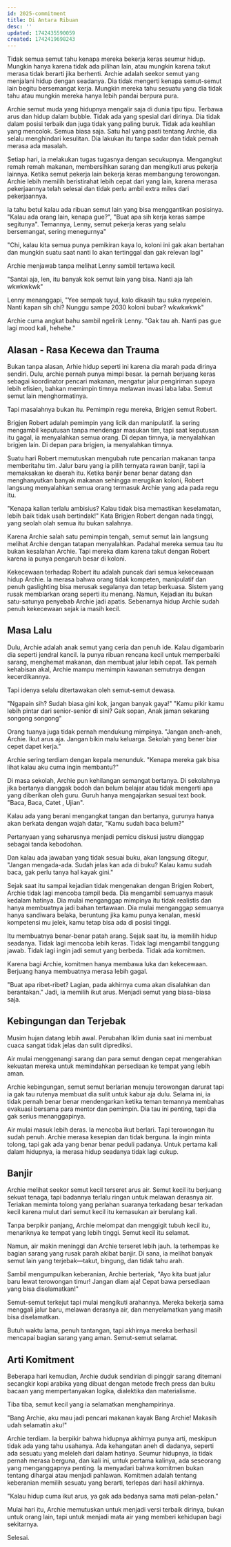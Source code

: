 ```yaml
---
id: 2025-commitment
title: Di Antara Ribuan
desc: ''
updated: 1742435590059
created: 1742419698243
---
```


Tidak semua semut tahu kenapa mereka bekerja keras seumur hidup. Mungkin hanya karena tidak ada pilihan lain, atau mungkin karena takut merasa tidak berarti jika berhenti. Archie adalah seekor semut yang menjalani hidup dengan seadanya. Dia tidak mengerti kenapa semut-semut lain begitu bersemangat kerja. Mungkin mereka tahu sesuatu yang dia tidak tahu atau mungkin mereka hanya lebih pandai berpura pura.

Archie semut muda yang hidupnya mengalir saja di dunia tipu tipu. Terbawa arus dan hidup dalam bubble. Tidak ada yang spesial dari dirinya. Dia tidak dalam posisi terbaik dan juga tidak yang paling buruk. Tidak ada keahlian yang mencolok. Semua biasa saja. Satu hal yang pasti tentang Archie, dia selalu menghindari kesulitan. Dia lakukan itu tanpa sadar dan tidak pernah merasa ada masalah.

Setiap hari, ia melakukan tugas tugasnya dengan secukupnya. Mengangkut remah remah makanan, membersihkan sarang dan mengikuti arus pekerja lainnya. Ketika semut pekerja lain bekerja keras membangung terowongan. Archie lebih memilih beristirahat lebih cepat dari yang lain, karena merasa pekerjaannya telah selesai dan tidak perlu ambil extra miles dari pekerjaannya.

Ia tahu betul kalau ada ribuan semut lain yang bisa menggantikan posisinya. "Kalau ada orang lain, kenapa gue?", "Buat apa sih kerja keras sampe segitunya". Temannya, Lenny, semut pekerja keras yang selalu bersemangat, sering menegurnya"

"Chi, kalau kita semua punya pemikiran kaya lo, koloni ini gak akan bertahan dan mungkin suatu saat nanti lo akan tertinggal dan gak relevan lagi"

Archie menjawab tanpa melihat Lenny sambil tertawa kecil. 

"Santai aja, len, itu banyak kok semut lain yang bisa. Nanti aja lah wkwkwkwk"

Lenny menanggapi, "Yee sempak tuyul, kalo dikasih tau suka nyepelein. Nanti kapan sih chi? Nunggu sampe 2030 koloni bubar? wkwkwkwk"

Archie cuma angkat bahu sambil ngelirik Lenny.
"Gak tau ah. Nanti pas gue lagi mood kali, hehehe."

## Alasan - Rasa Kecewa dan Trauma

Bukan tanpa alasan, Arhie hidup seperti ini karena dia marah pada dirinya sendiri. Dulu, archie pernah punya mimpi besar. Ia pernah berjuang keras sebagai koordinator pencari makanan, mengatur jalur pengiriman supaya lebih efisien, bahkan memimpin timnya melawan invasi laba laba. Semut semut lain menghormatinya.

Tapi masalahnya bukan itu. Pemimpin regu mereka, Brigjen semut Robert.

Brigjen Robert adalah pemimpin yang licik dan manipulatif. Ia sering mengambil keputusan tanpa mendengar masukan tim, tapi saat keputusan itu gagal, ia menyalahkan semua orang. Di depan timnya, ia menyalahkan brigjen lain. Di depan para brigjen, ia menyalahkan timnya.

Suatu hari Robert memutuskan mengubah rute pencarian makanan tanpa memberitahu tim. Jalur baru yang ia pilih ternyata rawan banjir, tapi ia memaksakan ke daerah itu. Ketika banjir benar benar datang dan menghanyutkan banyak makanan sehingga merugikan koloni, Robert langsung menyalahkan semua orang termasuk Archie yang ada pada regu itu.

"Kenapa kalian terlalu ambisius? Kalau tidak bisa memastikan keselamatan, lebih baik tidak usah bertindak!" Kata Brigjen Robert dengan nada tinggi, yang seolah olah semua itu bukan salahnya.

Karena Archie salah satu pemimpin tengah, semut semut lain langsung melihat Archie dengan tatapan menyalahkan. Padahal mereka semua tau itu bukan kesalahan Archie. Tapi mereka diam karena takut dengan Robert karena ia punya pengaruh besar di koloni.

Kekecewaan terhadap Robert itu adalah puncak dari semua kekecewaan hidup Archie.
Ia merasa bahwa orang tidak kompeten, manipulatif dan penuh gaslighting bisa merusak segalanya dan tetap berkuasa. 
Sistem yang rusak membiarkan orang seperti itu menang.
Namun, Kejadian itu bukan satu-satunya penyebab Archie jadi apatis.
Sebenarnya hidup Archie sudah penuh kekecewaan sejak ia masih kecil.

## Masa Lalu

Dulu, Archie adalah anak semut yang ceria dan penuh ide. Kalau digambarin dia seperti jendral kancil. Ia punya ribuan rencana kecil untuk memperbaiki sarang, menghemat makanan, dan membuat jalur lebih cepat. Tak pernah kehabisan akal, Archie mampu memimpin kawanan semutnya dengan kecerdikannya.

Tapi idenya selalu ditertawakan oleh semut-semut dewasa.

"Ngapain sih? Sudah biasa gini kok, jangan banyak gaya!"
"Kamu pikir kamu lebih pintar dari senior-senior di sini? Gak sopan, Anak jaman sekarang songong songong"

Orang tuanya juga tidak pernah mendukung mimpinya.
"Jangan aneh-aneh, Archie. Ikut arus aja. Jangan bikin malu keluarga. Sekolah yang bener biar cepet dapet kerja."

Archie sering terdiam dengan kepala menunduk.
"Kenapa mereka gak bisa lihat kalau aku cuma ingin membantu?"

Di masa sekolah, Archie pun kehilangan semangat bertanya. Di sekolahnya jika bertanya dianggak bodoh dan belum belajar atau tidak mengerti apa yang diberikan oleh guru. Guruh hanya mengajarkan sesuai text book. "Baca, Baca, Catet , Ujian". 

Kalau ada yang berani mengangkat tangan dan bertanya, gurunya hanya akan berkata dengan wajah datar,
"Kamu sudah baca belum?"

Pertanyaan yang seharusnya menjadi pemicu diskusi justru dianggap sebagai tanda kebodohan.

Dan kalau ada jawaban yang tidak sesuai buku, akan langsung ditegur,
"Jangan mengada-ada. Sudah jelas kan ada di buku? Kalau kamu sudah baca, gak perlu tanya hal kayak gini."

Sejak saat itu sampai kejadian tidak mengenakan dengan Brigjen Robert, Archie tidak lagi mencoba tampil beda. Dia mengambil semuanya masuk kedalam hatinya. Dia mulai menganggap mimpinya itu tidak realistis dan hanya membuatnya jadi bahan tertawaan. Dia mulai menganggap semuanya hanya sandiwara belaka, beruntung jika kamu punya kenalan, meski kompetensi mu jelek, kamu tetap bisa ada di posisi tinggi.

Itu membuatnya benar-benar patah arang.
Sejak saat itu, ia memilih hidup seadanya.
Tidak lagi mencoba lebih keras.
Tidak lagi mengambil tanggung jawab.
Tidak lagi ingin jadi semut yang berbeda.
Tidak ada komitmen.

Karena bagi Archie, komitmen hanya membawa luka dan kekecewaan.
Berjuang hanya membuatnya merasa lebih gagal.

"Buat apa ribet-ribet? Lagian, pada akhirnya cuma akan disalahkan dan berantakan."
Jadi, ia memilih ikut arus. Menjadi semut yang biasa-biasa saja.

## Kebingungan dan Terjebak

Musim hujan datang lebih awal. Perubahan Iklim dunia saat ini membuat cuaca sangat tidak jelas dan sulit diprediksi.

Air mulai menggenangi sarang dan para semut dengan cepat mengerahkan kekuatan mereka untuk memindahkan persediaan ke tempat yang lebih aman.

Archie kebingungan, semut semut berlarian menuju terowongan darurat tapi ia gak tau rutenya membuat dia sulit untuk kabur aja dulu. Selama ini, ia tidak pernah benar benar mendengarkan ketika teman temannya membahas evakuasi bersama para mentor dan pemimpin. Dia tau ini penting, tapi dia gak  serius menanggapinya. 

Air mulai masuk lebih deras. Ia mencoba ikut berlari. Tapi terowongan itu sudah penuh. Archie merasa kesepian dan tidak berguna. Ia ingin minta tolong, tapi gak ada yang benar benar peduli padanya. Untuk pertama kali dalam hidupnya, ia merasa hidup seadanya tidak lagi cukup.

<!---
TODO: lanjutin nanti bisa dilanjutin lebih drama dan refeltif, karena Archie mulai merasa hidup tanpa komitmen bisa gak baik baik aja. Dia cukup ubah cara pandangnya, tidak terlalu memikirkan apa kata orang.
-->

## Banjir

Archie melihat seekor semut kecil terseret arus air.
Semut kecil itu berjuang sekuat tenaga, tapi badannya terlalu ringan untuk melawan derasnya air. Teriakan meminta tolong yang perlahan suaranya terkadang besar terkadan kecil karena mulut dari semut kecil itu kemasukan air berulang kali.

Tanpa berpikir panjang, Archie melompat dan menggigit tubuh kecil itu, menariknya ke tempat yang lebih tinggi.
Semut kecil itu selamat.

Namun, air makin meninggi dan Archie terseret lebih jauh.
Ia terhempas ke bagian sarang yang rusak parah akibat banjir.
Di sana, ia melihat banyak semut lain yang terjebak—takut, bingung, dan tidak tahu arah.

Sambil mengumpulkan keberanian, Archie berteriak,
"Ayo kita buat jalur baru lewat terowongan timur! Jangan diam aja! Cepat bawa persediaan yang bisa diselamatkan!"

Semut-semut terkejut tapi mulai mengikuti arahannya.
Mereka bekerja sama menggali jalur baru, melawan derasnya air, dan menyelamatkan yang masih bisa diselamatkan.

Butuh waktu lama, penuh tantangan, tapi akhirnya mereka berhasil mencapai bagian sarang yang aman.
Semut-semut selamat.

<!---
TODO: dilanjutin nanti, ini bisa dibuat lebih drama
-->

## Arti Komitment

Beberapa hari kemudian, Archie duduk sendirian di pinggir sarang ditemani secangkir kopi arabika yang dibuat dengan metode frech press dan buku bacaan yang mempertanyakan logika, dialektika dan materialisme.

Tiba tiba, semut kecil yang ia selamatkan menghampirinya.

"Bang Archie, aku mau jadi pencari makanan kayak Bang Archie! Makasih udah selamatin aku!"

Archie terdiam.
Ia berpikir bahwa hidupnya akhirnya punya arti, meskipun tidak ada yang tahu usahanya.
Ada kehangatan aneh di dadanya, seperti ada sesuatu yang meleleh dari dalam hatinya.
Seumur hidupnya, ia tidak pernah merasa berguna, dan kali ini, untuk pertama kalinya, ada seseorang yang menganggapnya penting.
Ia menyadari bahwa komitmen bukan tentang dihargai atau menjadi pahlawan.
Komitmen adalah tentang keberanian memilih sesuatu yang berarti, terlepas dari hasil akhirnya.

"Kalau hidup cuma ikut arus, ya gak ada bedanya sama mati pelan-pelan."

Mulai hari itu, Archie memutuskan untuk menjadi versi terbaik dirinya, bukan untuk orang lain, tapi untuk menjadi mata air yang memberi kehidupan bagi sekitarnya.

<!---
TODO: ini bisa lebih banyak penyelesaian, sesuatu yang kasih insigt diakhir. Tidak harus happy ending tapi ada sesuatu yang disampaikan. kaya film into the wild. wkwkwkwk
-->


Selesai.

